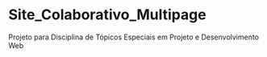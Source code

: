 # Site_Colaborativo_Multipage
Projeto para Disciplina de Tópicos Especiais em Projeto e Desenvolvimento Web
